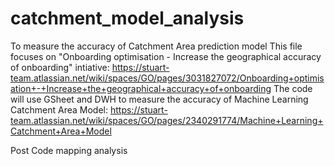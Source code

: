# catchment_model_analysis
To measure the accuracy of Catchment Area prediction model
This file focuses on "Onboarding optimisation - Increase the geographical accuracy of onboarding" intiative: https://stuart-team.atlassian.net/wiki/spaces/GO/pages/3031827072/Onboarding+optimisation+-+Increase+the+geographical+accuracy+of+onboarding 
The code will use GSheet and DWH to measure the accuracy of Machine Learning Catchment Area Model: https://stuart-team.atlassian.net/wiki/spaces/GO/pages/2340291774/Machine+Learning+Catchment+Area+Model

Post Code mapping analysis